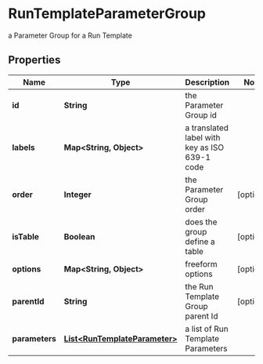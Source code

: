 

# RunTemplateParameterGroup

a Parameter Group for a Run Template

## Properties

Name | Type | Description | Notes
------------ | ------------- | ------------- | -------------
**id** | **String** | the Parameter Group id | 
**labels** | **Map&lt;String, Object&gt;** | a translated label with key as ISO 639-1 code | 
**order** | **Integer** | the Parameter Group order |  [optional]
**isTable** | **Boolean** | does the group define a table |  [optional]
**options** | **Map&lt;String, Object&gt;** | freeform options |  [optional]
**parentId** | **String** | the Run Template Group parent Id |  [optional]
**parameters** | [**List&lt;RunTemplateParameter&gt;**](RunTemplateParameter.md) | a list of Run Template Parameters | 



